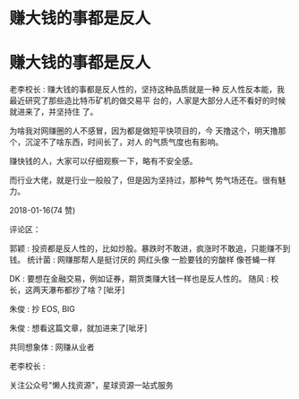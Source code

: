 # 赚大钱的事都是反人

# 赚大钱的事都是反人

老李校长 : 赚大钱的事都是反人性的，坚持这种品质就是一种 反人性反本能，我最近研究了那些造比特币矿机的做交易平 台的，人家是大部分人还不看好的时候就进来了，并坚持住 了。

为啥我对网赚圈的人不感冒，因为都是做短平快项目的，今 天撸这个，明天撸那个，沉淀不了啥东西，时间长了，对人 的气质气度也有影响。

赚快钱的人，大家可以仔细观察一下，略有不安全感。

而行业大佬，就是行业一般般了，但是因为坚持过，那种气 势气场还在。很有魅力。

2018-01-16(74 赞)

评论区：

郭颖 : 投资都是反人性的，比如炒股。暴跌时不敢进，疯涨时不敢追，只能赚不到钱。 统计菌 : 网赚那帮人是挺讨厌的 网红头像 一脸要钱的穷酸样 像苍蝇一样

DK : 要想在金融交易，例如证券，期货类赚大钱一样也是反人性的。 随风 : 校长，这两天瀑布都抄了啥？[呲牙]

朱俊 : 抄 EOS, BIG

朱俊 : 想看这篇文章，就加进来了[呲牙]

共同想象体 : 网赚从业者

老李校长 :

关注公众号"懒人找资源"，星球资源一站式服务